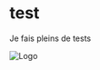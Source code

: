 # test
Je fais pleins de tests


![Logo](https://i.pinimg.com/originals/77/a3/23/77a3232330c982849df8cb1b17597521.gif)
